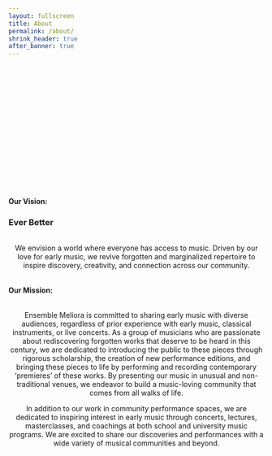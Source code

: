 ```yaml
---
layout: fullscreen
title: About
permalink: /about/
shrink_header: true
after_banner: true
---
```


<div style="height: 15rem;"></div>

#### Our Vision:

### Ever Better

<div style="text-align: center; max-width: 800px; margin: 2rem auto;">
  <p>We envision a world where everyone has access to music. Driven by our love for early music, we revive forgotten and marginalized repertoire to inspire discovery, creativity, and connection across our community. </p>
</div>

#### Our Mission:

<div style="text-align: center; max-width: 800px; margin: 2rem auto;">
  <p>Ensemble Meliora is committed to sharing early music with diverse audiences, regardless of prior experience with early music, classical instruments, or live concerts. As a group of musicians who are passionate about rediscovering forgotten works that deserve to be heard in this century, we are dedicated to introducing the public to these pieces through rigorous scholarship, the creation of new performance editions, and bringing these pieces to life by performing and recording contemporary ‘premieres’ of these works. By presenting our music in unusual and non-traditional venues, we endeavor to build a music-loving community that comes from all walks of life. </p>
  <p>In addition to our work in community performance spaces, we are dedicated to inspiring interest in early music through concerts, lectures, masterclasses, and coachings at both school and university music programs. We are excited to share our discoveries and performances with a wide variety of musical communities and beyond.</p>
</div>
